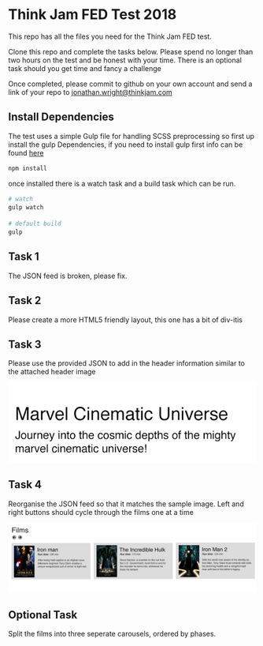 # Think Jam FED Test 2018

This repo has all the files you need for the Think Jam FED test.

Clone this repo and complete the tasks below. Please spend no longer than two hours on the test and be honest with your time. There is an optional task should you get time and fancy a challenge

Once completed, please commit to github on your own account and send a link of your repo to jonathan.wright@thinkjam.com

## Install Dependencies

The test uses a simple Gulp file for handling SCSS preprocessing so first up install the gulp Dependencies, if you need to install gulp first info can be found [here](https://gulpjs.com/)

```bash
npm install
```

once installed there is a watch task and a build task which can be run.

```bash
# watch
gulp watch

# default build
gulp
```



## Task 1
The JSON feed is broken, please fix.

## Task 2
Please create a more HTML5 friendly layout, this one has a bit of div-itis

## Task 3
Please use the provided JSON to add in the header information similar to the attached header image

![header](example/header.png)

## Task 4
Reorganise the JSON feed so that it matches the sample image. Left and right buttons should cycle through the films one at a time

![sample](example/sample.png)

## Optional Task
Split the films into three seperate carousels, ordered by phases.
